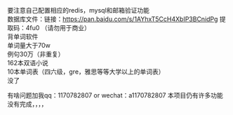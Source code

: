 要注意自己配置相应的redis，mysql和邮箱验证功能<br>
数据库文件：链接：https://pan.baidu.com/s/1AYhxT5CcH4XbIP3BCnidPg  提取码：4fu0 （请勿用于商业）<br>
背单词软件<br>
单词量大于70w<br>
例句30万（非重复） <br>
162本双语小说<br>
10本单词表（四六级，gre，雅思等等大学以上的单词表）<br>
没了<br>


有啥问题加我qq：1170782807 or wechat：a1170782807
本项目仍有许多功能没有完成，，，，
